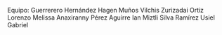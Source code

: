 Equipo:
Guerrerero Hernández Hagen
Muños Vilchis Zurizadai
Ortiz Lorenzo Melissa Anaxiranny
Pérez Aguirre Ian Miztli
Silva Ramírez Usiel Gabriel
